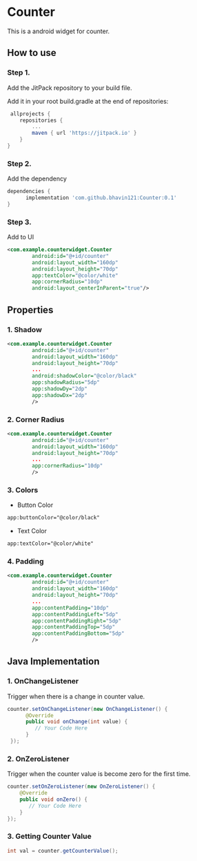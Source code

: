 # Counter
This is a android widget for counter.

## How to use
### Step 1. 
Add the JitPack repository to your build file.

Add it in your root build.gradle at the end of repositories:
```gradle
 allprojects {
	repositories {
		...
		maven { url 'https://jitpack.io' }
	}
}
  ```
### Step 2.
Add the dependency
```gradle
dependencies {
	  implementation 'com.github.bhavin121:Counter:0.1'
}
```

### Step 3.
Add to UI
```xml
<com.example.counterwidget.Counter
        android:id="@+id/counter"
        android:layout_width="160dp"
        android:layout_height="70dp"
        app:textColor="@color/white"
        app:cornerRadius="10dp"
        android:layout_centerInParent="true"/>
```

## Properties
### 1. Shadow
```xml
<com.example.counterwidget.Counter
        android:id="@+id/counter"
        android:layout_width="160dp"
        android:layout_height="70dp"
        ...
        android:shadowColor="@color/black"
        app:shadowRadius="5dp"
        app:shadowDy="2dp"
        app:shadowDx="2dp"
        />
```
### 2. Corner Radius
```xml
<com.example.counterwidget.Counter
        android:id="@+id/counter"
        android:layout_width="160dp"
        android:layout_height="70dp"
        ...
        app:cornerRadius="10dp"
        />
```
### 3. Colors
* Button Color
```xml
app:buttonColor="@color/black"
```
* Text Color
```xml
app:textColor="@color/white"
```

### 4. Padding
```xml
<com.example.counterwidget.Counter
        android:id="@+id/counter"
        android:layout_width="160dp"
        android:layout_height="70dp"
        ...
        app:contentPadding="10dp"
        app:contentPaddingLeft="5dp"
        app:contentPaddingRight="5dp"
        app:contentPaddingTop="5dp"
        app:contentPaddingBottom="5dp"
        />
```
## Java Implementation
### 1. OnChangeListener
Trigger when there is a change in counter value.
```java
counter.setOnChangeListener(new OnChangeListener() {
      @Override
      public void onChange(int value) {
         // Your Code Here
      }
 });
```
### 2. OnZeroListener
Trigger when the counter value is become zero for the first time.
```java
counter.setOnZeroListener(new OnZeroListener() {
    @Override
    public void onZero() {
       // Your Code Here
    }
});
```
### 3. Getting Counter Value
```java
int val = counter.getCounterValue();
```
